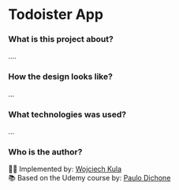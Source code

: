 # Todoister App

### What is this project about?

....

### How the design looks like?

...

### What technologies was used?

...
### Who is the author?

👨‍💻 Implemented by: [Wojciech Kula]<br>
📚 Based on the Udemy course by: [Paulo Dichone]


[Paulo Dichone]: <https://www.udemy.com/user/paulodichone/>
[Wojciech Kula]: <https://www.linkedin.com/in/wojciechkula/>
